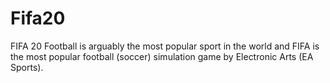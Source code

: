 # Fifa20
FIFA 20 Football is arguably the most popular sport in the world and FIFA is the most popular football (soccer) simulation game by Electronic Arts (EA Sports).
